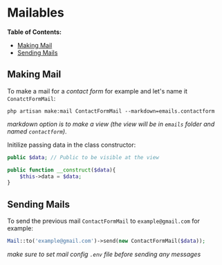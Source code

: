 # Mailables

**Table of Contents:**
* [Making Mail](#making-mail)
* [Sending Mails](#sending-mails)


## Making Mail

To make a mail for a *contact form* for example and let's name it `ConatctFormMail`:

```
php artisan make:mail ContactFormMail --markdown=emails.contactform
```

*markdown option is to make a view (the view will be in `emails` folder and named `contactform`)*.


Initilize passing data in the class constructor:

```php
public $data; // Public to be visible at the view

public function __construct($data){
    $this->data = $data;
}
```

## Sending Mails

To send the previous mail `ContactFormMail` to `example@gmail.com` for example:

```php
Mail::to('example@gmail.com')->send(new ContactFormMail($data));
```

*make sure to set mail config `.env` file before sending any messages*
